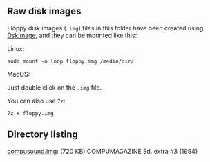 ## Raw disk images 


Floppy disk images (`.img`) files in this folder have been created using [DskImage](https://www.brutman.com/DskImage/), and they can be mounted like this:

Linux:
```
sudo mount -o loop floppy.img /media/dir/
```

MacOS:

Just double click on the `.img` file.

You can also use `7z`:

```
7z x floppy.img
```


## Directory listing

[compusound.img](./compusound.img): (720 KB) COMPUMAGAZINE Ed. extra #3 (1994)